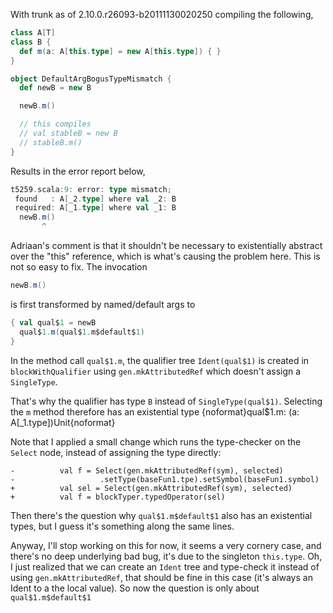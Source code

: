 With trunk as of 2.10.0.r26093-b20111130020250 compiling the following,

```scala
class A[T]
class B {
  def m(a: A[this.type] = new A[this.type]) { }
}

object DefaultArgBogusTypeMismatch {
  def newB = new B

  newB.m()

  // this compiles
  // val stableB = new B
  // stableB.m()
}
```

Results in the error report below,

```scala
t5259.scala:9: error: type mismatch;
 found   : A[_2.type] where val _2: B
 required: A[_1.type] where val _1: B
  newB.m()
       ^
```

Adriaan's comment is that it shouldn't be necessary to existentially abstract over the "this" reference, which is what's causing the problem here.
This is not so easy to fix. The invocation

```scala
newB.m()
```

is first transformed by named/default args to

```scala
{ val qual$1 = newB
  qual$1.m(qual$1.m$default$1)
}
```

In the method call `qual$1.m`, the qualifier tree `Ident(qual$1)` is created in `blockWithQualifier` using `gen.mkAttributedRef` which doesn't assign a `SingleType`.

That's why the qualifier has type `B` instead of `SingleType(qual$1)`. Selecting the `m` method therefore has an existential type
{noformat}qual$1.m: (a: A[_1.type])Unit{noformat}

Note that I applied a small change which runs the type-checker on the `Select` node, instead of assigning the type directly:

```
-          val f = Select(gen.mkAttributedRef(sym), selected)
-                   .setType(baseFun1.tpe).setSymbol(baseFun1.symbol)
+          val sel = Select(gen.mkAttributedRef(sym), selected)
+          val f = blockTyper.typedOperator(sel)
```



Then there's the question why `qual$1.m$default$1` also has an existential types, but I guess it's something along the same lines.


Anyway, I'll stop working on this for now, it seems a very cornery case, and there's no deep underlying bad bug, it's due to the singleton `this.type`.
Oh, I just realized that we can create an `Ident` tree and type-check it instead of using `gen.mkAttributedRef`, that should be fine in this case (it's always an Ident to a the local value). So now the question is only about `qual$1.m$default$1`
